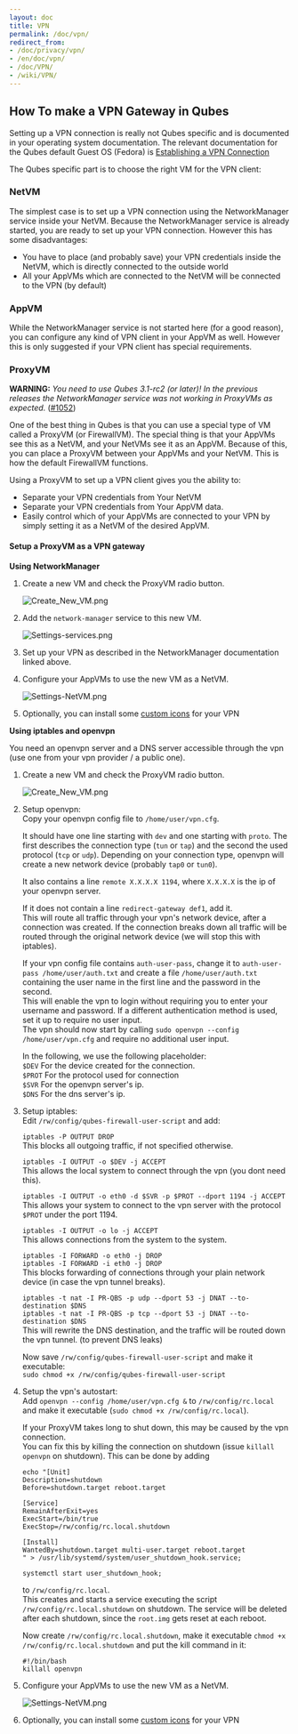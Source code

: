 ```yaml
---
layout: doc
title: VPN
permalink: /doc/vpn/
redirect_from:
- /doc/privacy/vpn/
- /en/doc/vpn/
- /doc/VPN/
- /wiki/VPN/
---
```


How To make a VPN Gateway in Qubes
----------------------------------

Setting up a VPN connection is really not Qubes specific and is documented in your operating system documentation. The relevant documentation for the Qubes default Guest OS (Fedora) is [Establishing a VPN Connection](https://docs.fedoraproject.org/en-US/Fedora/23/html/Networking_Guide/sec-Establishing_a_VPN_Connection.html)

The Qubes specific part is to choose the right VM for the VPN client:

### NetVM

The simplest case is to set up a VPN connection using the NetworkManager service inside your NetVM. Because the NetworkManager service is already started, you are ready to set up your VPN connection. However this has some disadvantages:

-   You have to place (and probably save) your VPN credentials inside the NetVM, which is directly connected to the outside world
-   All your AppVMs which are connected to the NetVM will be connected to the VPN (by default)

### AppVM

While the NetworkManager service is not started here (for a good reason), you can configure any kind of VPN client in your AppVM as well. However this is only suggested if your VPN client has special requirements.

### ProxyVM


**WARNING:** *You need to use Qubes 3.1-rc2 (or later)! In the previous releases the NetworkManager service was not working in ProxyVMs as expected.* ([#1052](https://github.com/QubesOS/qubes-issues/issues/1052))

One of the best thing in Qubes is that you can use a special type of VM called a ProxyVM (or FirewallVM). The special thing is that your AppVMs see this as a NetVM, and your NetVMs see it as an AppVM. Because of this, you can place a ProxyVM between your AppVMs and your NetVM. This is how the default FirewallVM functions.

Using a ProxyVM to set up a VPN client gives you the ability to:

-   Separate your VPN credentials from Your NetVM
-   Separate your VPN credentials from Your AppVM data.
-   Easily control which of your AppVMs are connected to your VPN by simply setting it as a NetVM of the desired AppVM.

#### Setup a ProxyVM as a VPN gateway

**Using NetworkManager**

1.  Create a new VM and check the ProxyVM radio button.

    ![Create\_New\_VM.png](/attachment/wiki/VPN/Create_New_VM.png)

2.  Add the `network-manager` service to this new VM.

    ![Settings-services.png](/attachment/wiki/VPN/Settings-services.png)

3.  Set up your VPN as described in the NetworkManager documentation linked above.

4.  Configure your AppVMs to use the new VM as a NetVM.

    ![Settings-NetVM.png](/attachment/wiki/VPN/Settings-NetVM.png)

5. Optionally, you can install some [custom icons](https://github.com/Zrubi/qubes-artwork-proxy-vpn) for your VPN

**Using iptables and openvpn**

You need an openvpn server and a DNS server accessible through the vpn (use one from your vpn provider / a public one).

1. Create a new VM and check the ProxyVM radio button.

    ![Create\_New\_VM.png](/attachment/wiki/VPN/Create_New_VM.png)

2. Setup openvpn:   
    Copy your openvpn config file to `/home/user/vpn.cfg`.

    It should have one line starting with `dev` and one starting with `proto`.
    The first describes the connection type (`tun` or `tap`) and the second the used protocol (`tcp` or `udp`).
    Depending on your connection type, openvpn will create a new network device (probably `tap0` or `tun0`).

    It also contains a line `remote X.X.X.X 1194`, where `X.X.X.X` is the ip of your openvpn server.

    If it does not contain a line `redirect-gateway def1`, add it.  
    This will route all traffic through your vpn's network device, after a connection was created.
    If the connection breaks down all traffic will be routed through the original network device (we will stop this with iptables).

    If your vpn config file contains `auth-user-pass`, change it to `auth-user-pass /home/user/auth.txt` and create a file `/home/user/auth.txt` containing the user name in the first line and the password in the second.  
    This will enable the vpn to login without requiring you to enter your username and password.
    If a different authentication method is used, set it up to require no user input.  
    The vpn should now start by calling `sudo openvpn --config /home/user/vpn.cfg` and require no additional user input.  

    In the following, we use the following placeholder:  
    `$DEV`  For the device created for the connection.  
    `$PROT` For the protocol used for connection  
    `$SVR`  For the openvpn server's ip.  
    `$DNS`  For the dns server's ip.  


3.  Setup iptables:  
    Edit `/rw/config/qubes-firewall-user-script` and add:

    `iptables -P OUTPUT DROP`  
    This blocks all outgoing traffic, if not specified otherwise.
    
    `iptables -I OUTPUT -o $DEV -j ACCEPT`  
    This allows the local system to connect through the vpn (you dont need this).
    
    `iptables -I OUTPUT -o eth0 -d $SVR -p $PROT --dport 1194 -j ACCEPT`  
    This allows your system to connect to the vpn server with the protocol `$PROT` under the port 1194.
    
    `iptables -I OUTPUT -o lo -j ACCEPT`  
    This allows connections from the system to the system.

    `iptables -I FORWARD -o eth0 -j DROP`  
    `iptables -I FORWARD -i eth0 -j DROP`  
    This blocks forwarding of connections through your plain network device (in case the vpn tunnel breaks).

    `iptables -t nat -I PR-QBS -p udp --dport 53 -j DNAT --to-destination $DNS`  
    `iptables -t nat -I PR-QBS -p tcp --dport 53 -j DNAT --to-destination $DNS`  
    This will rewrite the DNS destination, and the traffic will be routed down the vpn tunnel. (to prevent DNS leaks)

    Now save `/rw/config/qubes-firewall-user-script` and make it executable:  
    `sudo chmod +x /rw/config/qubes-firewall-user-script`
    
4.  Setup the vpn's autostart:  
    Add `openvpn --config /home/user/vpn.cfg &` to `/rw/config/rc.local` and make it executable  (`sudo chmod +x /rw/config/rc.local`).

    If your ProxyVM takes long to shut down, this may be caused by the vpn connection.  
    You can fix this by killing the connection on shutdown (issue `killall openvpn` on shutdown).
    This can be done by adding  
    
        echo "[Unit]
        Description=shutdown
        Before=shutdown.target reboot.target
        
        [Service]
        RemainAfterExit=yes
        ExecStart=/bin/true
        ExecStop=/rw/config/rc.local.shutdown
        
        [Install]
        WantedBy=shutdown.target multi-user.target reboot.target
        " > /usr/lib/systemd/system/user_shutdown_hook.service;

        systemctl start user_shutdown_hook;

    to `/rw/config/rc.local`.  
    This creates and starts a service executing the script `/rw/config/rc.local.shutdown` on shutdown.
    The service will be deleted after each shutdown, since the `root.img` gets reset at each reboot.

    Now create `/rw/config/rc.local.shutdown`, make it executable `chmod +x  /rw/config/rc.local.shutdown` and put the kill command in it:

        #!/bin/bash
        killall openvpn
    

5.  Configure your AppVMs to use the new VM as a NetVM.

    ![Settings-NetVM.png](/attachment/wiki/VPN/Settings-NetVM.png)

6. Optionally, you can install some [custom icons](https://github.com/Zrubi/qubes-artwork-proxy-vpn) for your VPN
